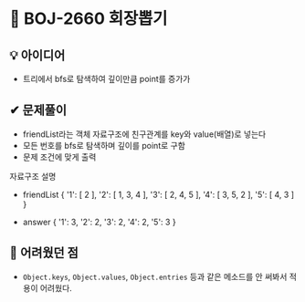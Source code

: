 # 🔎 BOJ-2660 회장뽑기
## 💡 아이디어
- 트리에서 bfs로 탐색하여 깊이만큼 point를 증가가
## ✔ 문제풀이
- friendList라는 객체 자료구조에 친구관계를 key와 value(배열)로 넣는다
- 모든 번호를 bfs로 탐색하며 깊이를 point로 구함
- 문제 조건에 맞게 출력

자료구조 설명
- friendList
{
  '1': [ 2 ],
  '2': [ 1, 3, 4 ],
  '3': [ 2, 4, 5 ],
  '4': [ 3, 5, 2 ],
  '5': [ 4, 3 ]
}

- answer
{ '1': 3, '2': 2, '3': 2, '4': 2, '5': 3 }

## 🤕 어려웠던 점
- `Object.keys`, `Object.values`, `Object.entries` 등과 같은 메소드를 안 써봐서 적용이 어려웠다.